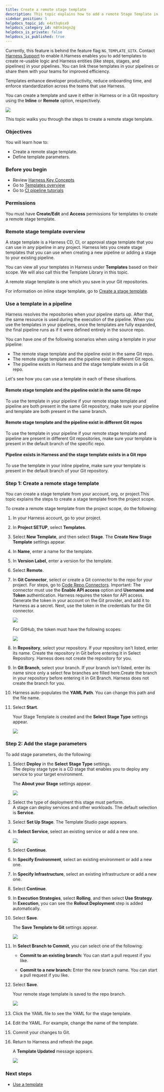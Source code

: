 ```yaml
---
title: Create a remote stage template
description: This topic explains how to add a remote Stage Template in Harness.
sidebar_position: 5
helpdocs_topic_id: e4xthq6sx0
helpdocs_category_id: m8tm1mgn2g
helpdocs_is_private: false
helpdocs_is_published: true
---
```


Currently, this feature is behind the feature flag `NG_TEMPLATE_GITX`. Contact [Harness Support](mailto:support@harness.io) to enable it. ​​Harness enables you to add templates to create re-usable logic and Harness entities (like steps, stages, and pipelines) in your pipelines. You can link these templates in your pipelines or share them with your teams for improved efficiency.

Templates enhance developer productivity, reduce onboarding time, and enforce standardization across the teams that use Harness.

You can create a template and save it either in Harness or in a Git repository using the **Inline** or **Remote** option, respectively.​

![](./static/create-a-remote-stage-template-87.png)

This topic walks you through the steps to create a remote stage template.​

### Objectives

You will learn how to:

* Create a remote stage template.
* Define template parameters​​.

### Before you begin

* Review [Harness Key Concepts​](../../first-gen/starthere-firstgen/harness-key-concepts.md)
* Go to [Templates overview](template.md)
* Go to [CI pipeline tutorials​](../../continuous-integration/ci-quickstarts/ci-pipeline-quickstart.md)

### Permissions

You must have **Create/Edit** and **Access** permissions for templates to create a remote stage template.

### Remote stage template overview

A stage template is a Harness CD, CI, or approval stage template that you can use in any pipeline in any project. Harness lets you create stage templates that you can use when creating a new pipeline or adding a stage to your existing pipeline.

You can view all your templates in Harness under **Templates** based on their scope. ​We will also call this the Template Library in this topic.

A remote stage template is one which you save in your Git repositories.

For information on inline stage template, go to [Create a stage template](add-a-stage-template.md).

### Use a template in a pipeline

Harness resolves the repositories when your pipeline starts up. ​After that, the same resource is used during the execution of the pipeline. When you use the templates in your pipelines, once the templates are fully expanded, the final pipeline runs as if it were defined entirely in the source repo.​

You can have one of the following scenarios when using a template in your pipeline:​

* The remote stage template and the pipeline exist in the same Git repo.
* The remote stage template and the pipeline exist in different Git repos​.
* The pipeline exists in Harness and the stage template exists in a Git repo.​

Let's see how you can use a template in each of these situations.​

#### Remote stage template and the pipeline exist in the same Git repo

To use the template in your pipeline if your remote stage template and pipeline are both present in the same Git repository, make sure your pipeline and template are both present in the same branch.​​

#### Remote stage template and the pipeline exist in different Git repos

To use the template in your pipeline if your remote stage template and pipeline are present in different Git repositories,​ make sure your template is present in the default branch of the specific repo.​

#### Pipeline exists in Harness and the stage template exists in a Git repo

To use the template in your inline pipeline​, make sure your template is present in the default branch of your Git repository.​

### Step 1: Create a remote stage template

You can create a stage template from your account, org, or project. ​This topic explains the steps to create a stage template from the project scope.

To create a remote stage template from the project scope, do the following:

1. In your Harness account, go to your project.​
2. In **Project SETUP**, select **Templates**.
3. Select **New Template**, and then select **Stage**. ​The **Create New Stage Template** settings appear.
4. In **Name**, enter a name for the template.​
5. In **Version Label**, enter a version for the template.​
6. Select **Remote**.
7. In **Git Connector**, select or create a Git connector to the repo for your project.​ For steps, go to [Code Repo Connectors](/docs/category/code-repo-connectors). Important: The connector must use the **Enable API access** option and **Username and Token** authentication. ​Harness requires the token for API access. Generate the token in your account on the Git provider, and add it to Harness as a secret. Next, use the token in the credentials for the Git connector.​​

   ![](./static/create-a-remote-stage-template-88.png)

   For GitHub, the token must have the following scopes:​

   ![](./static/create-a-remote-stage-template-89.png)

8. In **Repository**, select your repository. If your repository isn't listed, enter its name. ​Create the repository in Git before entering it in Select Repository. Harness does not create the repository for you.​
9. In **Git Branch**, select your branch. If your branch isn't listed, enter its name since only a select few branches are filled here.Create the branch in your repository before entering it in Git Branch. Harness does not create the branch for you.​​
10. ​Harness auto-populates the **YAML Path**. You can change this path and the file name.
11. Select **Start**.​​  

    Your Stage Template is created and the **Select Stage Type** settings appear.

    ![](./static/create-a-remote-stage-template-90.png)

### Step 2: Add the stage parameters

To add stage parameters, do the following:

1. Select **Deploy** in the **Select** **Stage Type** settings.  
The deploy stage type is a CD stage that enables you to deploy any service to your target environment.​

   The **About your Stage** settings appear.

   ![](./static/create-a-remote-stage-template-91.png)

2. Select the type of deployment this stage must perform.​  
A stage can deploy services and other workloads. The default selection is **Service**.
3. Select **Set Up Stage**. The Template Studio page appears.
4. In **Select Service**, select an existing service or add a new one.

   ![](./static/create-a-remote-stage-template-92.png)

5. Select **Continue**.

6. In **Specify Environment**, select an existing environment or add a new one.
7. In **Specify Infrastructure**, select an existing infrastructure or add a new one.
8. Select **Continue**.
9. In **Execution Strategies**, select **Rolling**, and then select **Use Strategy**.  
In **Execution**, you can see the **Rollout Deployment** step is added automatically.
10. Select **Save**.

    The **Save Template to Git** settings appear.

    ![](./static/create-a-remote-stage-template-93.png)

11. In **Select Branch to Commit**, you can select one of the following:​

	- **Commit to an existing branch:** You can start a pull request if you like.​​

	- **Commit to a new branch:**​ Enter the new branch name. You can start a pull request if you like.​

12. Select **Save**.
    
	Your remote stage template is saved to the repo branch.​

    ​![](./static/create-a-remote-stage-template-94.png)

13. Click the YAML file to see the YAML for the stage template.​
14. Edit the YAML. For example, change the name of the template.​​
15. Commit your changes to Git.​​
16. Return to Harness and refresh the page.​​​

    A **Template Updated** message appears.
	
	​![](./static/create-a-remote-stage-template-95.png)

### Next steps

* [Use a template](use-a-template.md)
